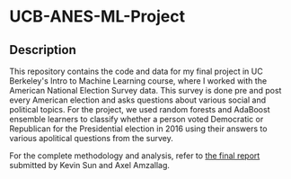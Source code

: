 # UCB-ANES-ML-Project
 
## Description

This repository contains the code and data for my final project in UC Berkeley's Intro to Machine Learning course, where I worked with the American National Election Survey data. This survey is done pre and post every American election and asks questions about various social and political topics. For the project, we used random forests and AdaBoost ensemble learners to classify whether a person voted Democratic or Republican for the Presidential election in 2016 using their answers to various apolitical questions from the survey. 

For the complete methodology and analysis, refer to [the final report](CS289-Final-Report.pdf) submitted by Kevin Sun and Axel Amzallag. 
